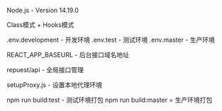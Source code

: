
Node.js - Version 14.19.0

Class模式 + Hooks模式

.env.development - 开发环境
.env.test  - 测试环境
.env.master  - 生产环境

REACT_APP_BASEURL - 后台接口域名地址

repuest/api  -  全局接口管理

setupProxy.js - 设置本地代理环境


npm run build:test - 测试环境打包
npm run build:master = 生产环境打包



